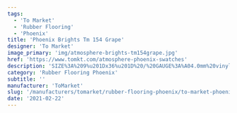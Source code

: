```yaml
---
tags:
  - 'To Market'
  - 'Rubber Flooring'
  - 'Phoenix'
title: 'Phoenix Brights Tm 154 Grape'
designer: 'To Market'
image_primary: 'img/atmosphere-brights-tm154grape.jpg'
href: 'https://www.tomkt.com/atmosphere-phoenix-swatches'
description: 'SIZE%3A%209%u201Dx36%u201D%20/%20GAUGE%3A%A04.0mm%20vinyl%20+%201.0mm%20AcoustX%20Backing%20%3D%205.0mm%20.5mm%20%2820%20mil%29%A0'
category: 'Rubber Flooring Phoenix'
subtitle: ''
manufacturer: 'ToMarket'
slug: '/manufacturers/tomarket/rubber-flooring-phoenix/to-market-phoenix-brights-tm-154-grape'
date: '2021-02-22'
---
```

